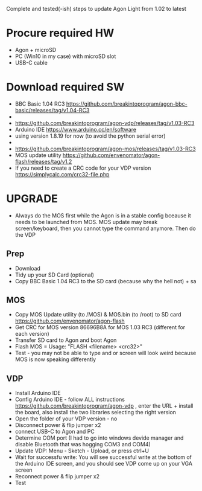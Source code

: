 Complete and tested(-ish) steps to update Agon Light from 1.02 to latest

# Procure required HW
- Agon + microSD
- PC (Win10 in my case) with microSD slot
- USB-C cable

# Download required SW  
- BBC Basic 1.04 RC3 https://github.com/breakintoprogram/agon-bbc-basic/releases/tag/v1.04-RC3
-
- https://github.com/breakintoprogram/agon-vdp/releases/tag/v1.03-RC3
- Arduino IDE https://www.arduino.cc/en/software
- using version 1.8.19 for now (to avoid the python serial error) 
-
- https://github.com/breakintoprogram/agon-mos/releases/tag/v1.03-RC3
- MOS update utility https://github.com/envenomator/agon-flash/releases/tag/v1.2
- If you need to create  a CRC code for your VDP version https://simplycalc.com/crc32-file.php


# UPGRADE
- Always do the MOS first while the Agon is in a stable config bceause it needs to be launched from MOS. MOS update may break screen/keyboard, then you cannot type the command anymore. Then do the VDP

## Prep
- Download
- Tidy up your SD Card (optional)
- Copy BBC Basic 1.04 RC3 to the SD card (because why the hell not) + sa
## MOS
- Copy MOS Update utility (to /MOS) & MOS.bin (to /root) to  SD card https://github.com/envenomator/agon-flash 
- Get CRC for MOS version 86696B8A for MOS 1.03 RC3 (different for each version)
- Transfer SD card to Agon and boot Agon
- Flash MOS = Usage: "FLASH \<filename> \<crc32>"
- Test - you may not be able to type and or screen will look weird because MOS is now speaking differently
## VDP
- Install Arduino IDE
- Config Arduino IDE - follow ALL instructions https://github.com/breakintoprogram/agon-vdp , enter the URL + install the board, also install the two libraries selecting the right version
- Open the folder of your VDP version - no
- Disconnect power & flip jumper x2
- connect USB-C to Agon and PC
- Determine COM port (I had to go into windows devide manager and disable Bluetooth that was hogging COM3 and COM4)
- Update VDP: Menu - Sketch - Upload, or press ctrl+U
- Wait for successfu write: You will see successful write at the bottom of the Arduino IDE screen, and you should see VDP come up on your VGA screen 
- Reconnect power & flip jumper x2
- Test

  
